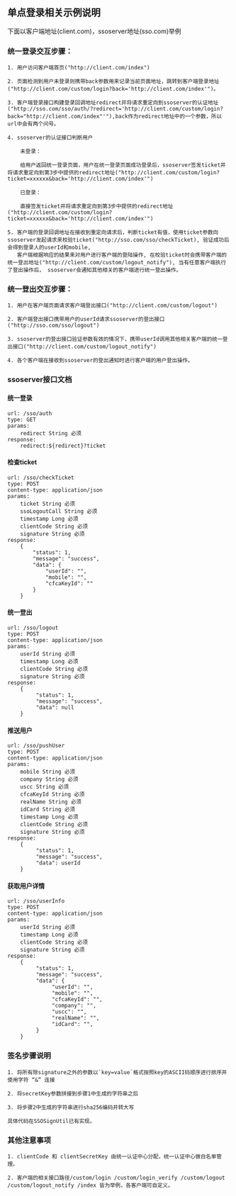 ## 单点登录相关示例说明

下面以客户端地址(client.com)，ssoserver地址(sso.com)举例

### 统一登录交互步骤：

    1. 用户访问客户端首页("http://client.com/index")
    
    2. 页面检测到用户未登录则携带back参数用来记录当前页面地址，跳转到客户端登录地址("http://client.com/custom/login?back='http://client.com/index'")。
    
    3. 客户端登录接口构建登录回调地址redirect并将请求重定向到ssoserver的认证地址("http://sso.com/sso/auth/?redirect='http://client.com/custom/login?back="http://client.com/index"'"),back作为redirect地址中的一个参数，所以url中会有两个问号。
    
    4. ssoserver的认证接口判断用户
    
        未登录：
    
        给用户返回统一登录页面，用户在统一登录页面成功登录后，ssoserver签发ticket并将请求重定向到第3步中提供的redirect地址("http://client.com/custom/login?ticket=xxxxxx&back='http://client.com/index'")
    
        已登录：
    
        直接签发ticket并将请求重定向到第3步中提供的redirect地址("http://client.com/custom/login?ticket=xxxxxx&back='http://client.com/index'")
    
    5. 客户端的登录回调地址在接收到重定向请求后，判断ticket有值，使用ticket参数向ssoserver发起请求来校验ticket("http://sso.com/sso/checkTicket), 验证成功后会得到登录人的userId和mobile, 
       客户端根据响应的结果来对用户进行客户端的登陆操作, 在校验ticket时会携带客户端的统一登出地址("http://client.com/custom/logout_notify"), 当有任意客户端执行了登出操作后， ssoserver会通知其他相关的客户端进行统一登出操作。

### 统一登出交互步骤：
    
    1. 用户在客户端页面请求客户端登出接口("http://client.com/custom/logout")
    
    2. 客户端登出接口携带用户的userId请求ssoserver的登出接口("http://sso.com/sso/logout")
    
    3. ssoserver的登出接口验证参数有效的情况下，携带userId调用其他相关客户端的统一登出接口("http://client.com/custom/logout_notify")
    
    4. 各个客户端在接收到ssoserver的登出通知时进行客户端的用户登出操作。
    
### ssoserver接口文档

#### 统一登录
   
    
    url: /sso/auth
    type: GET
    params: 
        redirect String 必须
    response: 
        redirect:${redirect}?ticket
    
    

#### 检查ticket

    
    url: /sso/checkTicket
    type: POST
    content-type: application/json
    params: 
        ticket String 必须
        ssoLogoutCall String 必须
        timestamp Long 必须
        clientCode String 必须
        signature String 必须
    response:
        {
            "status": 1, 
            "message": "success", 
            "data": {
                "userId": "", 
                "mobile": "", 
                "cfcaKeyId": ""
            }
        }

#### 统一登出


    url: /sso/logout
    type: POST
    content-type: application/json
    params: 
        userId String 必须
        timestamp Long 必须
        clientCode String 必须
        signature String 必须
    response:
        {
             "status": 1, 
             "message": "success", 
             "data": null
        }
    
    
        
    
        
#### 推送用户


    url: /sso/pushUser
    type: POST
    content-type: application/json
    params: 
        mobile String 必须
        company String 必须
        uscc String 必须
        cfcaKeyId String 必须
        realName String 必须
        idCard String 必须
        timestamp Long 必须
        clientCode String 必须
        signature String 必须
    response:
        {
             "status": 1, 
             "message": "success", 
             "data": userId
        }

#### 获取用户详情


    url: /sso/userInfo
    type: POST
    content-type: application/json
    params: 
        userId String 必须
        timestamp Long 必须
        clientCode String 必须
        signature String 必须
    response:
        {
             "status": 1, 
             "message": "success", 
             "data": {
                  "userId": "",
                  "mobile": "",
                  "cfcaKeyId": "",
                  "company": "",
                  "uscc": "",
                  "realName": "",
                  "idCard": "",
             }
        }

### 签名步骤说明

    1. 将所有除signature之外的参数以`key=value`格式按照key的ASCII码顺序进行排序并使用字符 “&” 连接
    
    2. 将secretKey参数拼接到步骤1中生成的字符串之后
    
    3. 将步骤2中生成的字符串进行sha256编码并转大写
    
    具体代码在SSOSignUtil已有实现。
    
### 其他注意事项


    1. clientCode 和 clientSecretKey 由统一认证中心分配，统一认证中心做白名单管理。
    
    2. 客户端的相关接口路径/custom/login /custom/login_verify /custom/logout /custom/logout_notify /index 皆为举例，各客户端可自定义。



